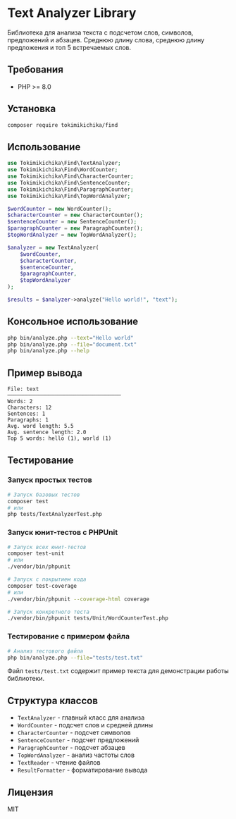 # Text Analyzer Library

Библиотека для анализа текста с подсчетом слов, символов, предложений и абзацев. Среднюю длину слова, среднюю длину предложения и топ 5 встречаемых слов.

## Требования
- PHP >= 8.0

## Установка
```bash
composer require tokimikichika/find
```

## Использование
```php
use Tokimikichika\Find\TextAnalyzer;
use Tokimikichika\Find\WordCounter;
use Tokimikichika\Find\CharacterCounter;
use Tokimikichika\Find\SentenceCounter;
use Tokimikichika\Find\ParagraphCounter;
use Tokimikichika\Find\TopWordAnalyzer;

$wordCounter = new WordCounter();
$characterCounter = new CharacterCounter();
$sentenceCounter = new SentenceCounter();
$paragraphCounter = new ParagraphCounter();
$topWordAnalyzer = new TopWordAnalyzer();

$analyzer = new TextAnalyzer(
    $wordCounter,
    $characterCounter,
    $sentenceCounter,
    $paragraphCounter,
    $topWordAnalyzer
);

$results = $analyzer->analyze("Hello world!", "text");
```

## Консольное использование
```bash
php bin/analyze.php --text="Hello world"
php bin/analyze.php --file="document.txt"
php bin/analyze.php --help
```

## Пример вывода
```
File: text
────────────────────────────────────
Words: 2
Characters: 12
Sentences: 1
Paragraphs: 1
Avg. word length: 5.5
Avg. sentence length: 2.0
Top 5 words: hello (1), world (1)
```

## Тестирование

### Запуск простых тестов
```bash
# Запуск базовых тестов
composer test
# или
php tests/TextAnalyzerTest.php
```

### Запуск юнит-тестов с PHPUnit
```bash
# Запуск всех юнит-тестов
composer test-unit
# или
./vendor/bin/phpunit

# Запуск с покрытием кода
composer test-coverage
# или
./vendor/bin/phpunit --coverage-html coverage

# Запуск конкретного теста
./vendor/bin/phpunit tests/Unit/WordCounterTest.php
```

### Тестирование с примером файла
```bash
# Анализ тестового файла
php bin/analyze.php --file="tests/test.txt"
```

Файл `tests/test.txt` содержит пример текста для демонстрации работы библиотеки.


## Структура классов
- `TextAnalyzer` - главный класс для анализа
- `WordCounter` - подсчет слов и средней длины
- `CharacterCounter` - подсчет символов
- `SentenceCounter` - подсчет предложений
- `ParagraphCounter` - подсчет абзацев
- `TopWordAnalyzer` - анализ частоты слов
- `TextReader` - чтение файлов
- `ResultFormatter` - форматирование вывода

## Лицензия
MIT
```
